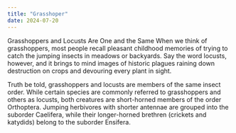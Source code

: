 ```yaml
---
title: "Grasshoper"
date: 2024-07-20
---
```


Grasshoppers and Locusts Are One and the Same
When we think of grasshoppers, most people recall pleasant childhood memories of trying to catch the jumping insects in meadows or backyards. Say the word locusts, however, and it brings to mind images of historic plagues raining down destruction on crops and devouring every plant in sight.

Truth be told, grasshoppers and locusts are members of the same insect order. While certain species are commonly referred to grasshoppers and others as locusts, both creatures are short-horned members of the order Orthoptera. Jumping herbivores with shorter antennae are grouped into the suborder Caelifera, while their longer-horned brethren (crickets and katydids) belong to the suborder Ensifera.
